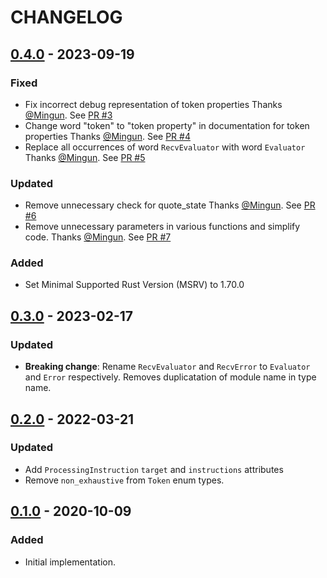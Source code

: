 # CHANGELOG

## [0.4.0] - 2023-09-19

### Fixed

- Fix incorrect debug representation of token properties
  Thanks [@Mingun](https://github.com/Mingun).
  See [PR #3](https://github.com/bluk/maybe_xml/pull/3)
- Change word "token" to "token property" in documentation for token properties
  Thanks [@Mingun](https://github.com/Mingun).
  See [PR #4](https://github.com/bluk/maybe_xml/pull/4)
- Replace all occurrences of word `RecvEvaluator` with word `Evaluator`
  Thanks [@Mingun](https://github.com/Mingun).
  See [PR #5](https://github.com/bluk/maybe_xml/pull/5)

### Updated

- Remove unnecessary check for quote_state
  Thanks [@Mingun](https://github.com/Mingun).
  See [PR #6](https://github.com/bluk/maybe_xml/pull/6)
- Remove unnecessary parameters in various functions and simplify code.
  Thanks [@Mingun](https://github.com/Mingun).
  See [PR #7](https://github.com/bluk/maybe_xml/pull/7)

### Added

* Set Minimal Supported Rust Version (MSRV) to 1.70.0

## [0.3.0] - 2023-02-17

### Updated

* **Breaking change**: Rename `RecvEvaluator` and `RecvError` to
  `Evaluator` and `Error` respectively. Removes duplicatation of
  module name in type name.

## [0.2.0] - 2022-03-21

### Updated

* Add `ProcessingInstruction` `target` and `instructions` attributes
* Remove `non_exhaustive` from `Token` enum types.

## [0.1.0] - 2020-10-09

### Added

* Initial implementation.

[Unreleased]: https://github.com/bluk/maybe_xml/compare/v0.4.0...HEAD
[0.4.0]: https://github.com/bluk/maybe_xml/compare/v0.3.0...v0.4.0
[0.3.0]: https://github.com/bluk/maybe_xml/compare/v0.2.0...v0.3.0
[0.2.0]: https://github.com/bluk/maybe_xml/compare/v0.1.0...v0.2.0
[0.1.0]: https://github.com/bluk/maybe_xml/releases/tag/v0.1.0